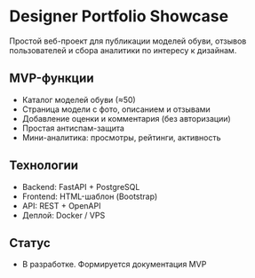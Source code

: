 # Designer Portfolio Showcase

Простой веб-проект для публикации моделей обуви, отзывов пользователей и сбора аналитики по интересу к дизайнам.

## MVP-функции

- Каталог моделей обуви (≈50)
- Страница модели с фото, описанием и отзывами
- Добавление оценки и комментария (без авторизации)
- Простая антиспам-защита
- Мини-аналитика: просмотры, рейтинги, активность

## Технологии

- Backend: FastAPI + PostgreSQL
- Frontend: HTML-шаблон (Bootstrap)
- API: REST + OpenAPI
- Деплой: Docker / VPS

## Статус
- В разработке. Формируется документация MVP
